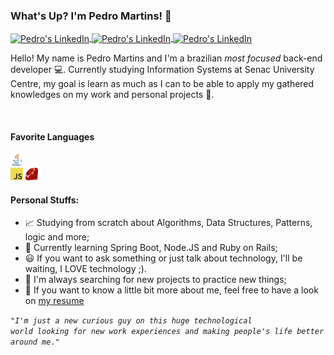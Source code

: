 ### What's Up? I'm Pedro Martins! 👋
<a href="https://www.linkedin.com/in/pedrohbmartins/">
  <img align="center" alt="Pedro's LinkedIn" width="25px" src="https://cdn.jsdelivr.net/npm/simple-icons@v3/icons/linkedin.svg" />
</a>
<a href="https://wa.me/5511963054279">
  <img align="center" alt="Pedro's LinkedIn" width="25px" src="https://cdn.jsdelivr.net/npm/simple-icons@3.5.0/icons/whatsapp.svg" />
</a>
<a href="mailto:pedro.barricelli@gmail.com">
  <img align="center" alt="Pedro's LinkedIn" width="25px" src="https://cdn.jsdelivr.net/npm/simple-icons@3.5.0/icons/gmail.svg" />
</a>

<br/>

Hello! My name is Pedro Martins and I'm a brazilian *most focused* back-end developer :computer:. Currently studying Information Systems at Senac University Centre, my goal is learn as much as I can to be able to apply my gathered knowledges on my work and personal projects :rocket:.

<br/>

#### Favorite Languages
<code><img height="20" src="https://raw.githubusercontent.com/github/explore/80688e429a7d4ef2fca1e82350fe8e3517d3494d/topics/java/java.png">
</code>
<code><img height="20" src="https://raw.githubusercontent.com/github/explore/80688e429a7d4ef2fca1e82350fe8e3517d3494d/topics/javascript/javascript.png"></code>
<code><img height="20" src="https://raw.githubusercontent.com/github/explore/80688e429a7d4ef2fca1e82350fe8e3517d3494d/topics/ruby/ruby.png">
</code>

#### Personal Stuffs:
- :chart_with_upwards_trend: Studying from scratch about Algorithms, Data Structures, Patterns, logic and more;
- :stars: Currently learning Spring Boot, Node.JS and Ruby on Rails;
- :smiley: If you want to ask something or just talk about technology, I'll be waiting, I LOVE technology ;).
- :telescope: I'm always searching for new projects to practice new things;
- :bookmark_tabs: If you want to know a little bit more about me, feel free to have a look on [my resume](https://docs.google.com/document/d/13Hlx3QlgFwnFrcxxkN0k1w-PyBWX2MMrF49gyVWtYFQ/edit)

*<code>"I'm just a new curious guy on this huge technological world looking for new work experiences and making people's life better around me."</code>*
